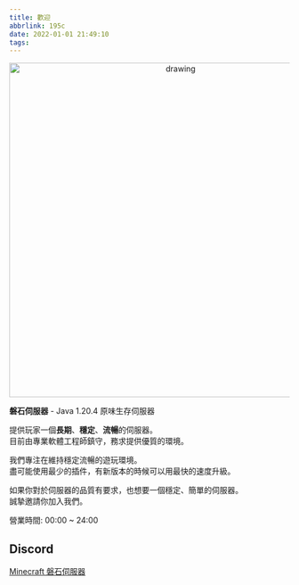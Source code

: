```yaml
---
title: 歡迎
abbrlink: 195c
date: 2022-01-01 21:49:10
tags:
---
```

<p align="center">
<img src="https://imgur.com/s3BZR57.jpg" alt="drawing" style="vertical-align:middle" width="600"/>
</p>

**磐石伺服器** - Java 1.20.4 原味生存伺服器  

提供玩家一個**長期**、**穩定**、**流暢**的伺服器。  
目前由專業軟體工程師鎮守，務求提供優質的環境。

我們專注在維持穩定流暢的遊玩環境。  
盡可能使用最少的插件，有新版本的時候可以用最快的速度升級。  

如果你對於伺服器的品質有要求，也想要一個穩定、簡單的伺服器。  
誠摯邀請你加入我們。

營業時間: 00:00 ~ 24:00

## Discord
[Minecraft 磐石伺服器](https://discord.gg/mCFdwkChBG)

